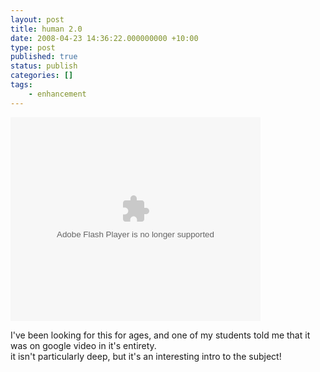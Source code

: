 ```yaml
---
layout: post
title: human 2.0
date: 2008-04-23 14:36:22.000000000 +10:00
type: post
published: true
status: publish
categories: []
tags:
    - enhancement
---
```


<p><embed src="http://video.google.com/googleplayer.swf?docid=2160815834239891699&amp;hl=en" id="VideoPlayback" style="width: 400px; height: 326px" type="application/x-shockwave-flash"></embed></p>
<p>I've been looking for this for ages, and one of my students told me that it was on google video in it's entirety.<br />
it isn't particularly deep, but it's an interesting intro to the subject!</p>
